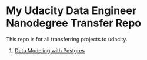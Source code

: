 # My Udacity Data Engineer Nanodegree Transfer Repo

This repo is for all transferring projects to udacity.

1. [Data Modeling with Postgres](./2_Data-Modeling/lesson3-project)